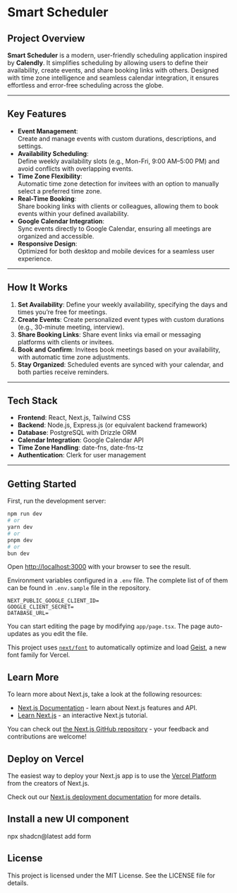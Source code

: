# Smart Scheduler

## Project Overview

**Smart Scheduler** is a modern, user-friendly scheduling application inspired by **Calendly**. It simplifies scheduling by allowing users to define their availability, create events, and share booking links with others. Designed with time zone intelligence and seamless calendar integration, it ensures effortless and error-free scheduling across the globe.

---

## Key Features

- **Event Management**:  
  Create and manage events with custom durations, descriptions, and settings.
- **Availability Scheduling**:  
  Define weekly availability slots (e.g., Mon-Fri, 9:00 AM–5:00 PM) and avoid conflicts with overlapping events.
- **Time Zone Flexibility**:  
  Automatic time zone detection for invitees with an option to manually select a preferred time zone.
- **Real-Time Booking**:  
  Share booking links with clients or colleagues, allowing them to book events within your defined availability.
- **Google Calendar Integration**:  
  Sync events directly to Google Calendar, ensuring all meetings are organized and accessible.
- **Responsive Design**:  
  Optimized for both desktop and mobile devices for a seamless user experience.

---

## How It Works

1. **Set Availability**: Define your weekly availability, specifying the days and times you’re free for meetings.
2. **Create Events**: Create personalized event types with custom durations (e.g., 30-minute meeting, interview).
3. **Share Booking Links**: Share event links via email or messaging platforms with clients or invitees.
4. **Book and Confirm**: Invitees book meetings based on your availability, with automatic time zone adjustments.
5. **Stay Organized**: Scheduled events are synced with your calendar, and both parties receive reminders.

---

## Tech Stack

- **Frontend**: React, Next.js, Tailwind CSS
- **Backend**: Node.js, Express.js (or equivalent backend framework)
- **Database**: PostgreSQL with Drizzle ORM
- **Calendar Integration**: Google Calendar API
- **Time Zone Handling**: date-fns, date-fns-tz
- **Authentication**: Clerk for user management

---

## Getting Started

First, run the development server:

```bash
npm run dev
# or
yarn dev
# or
pnpm dev
# or
bun dev
```

Open [http://localhost:3000](http://localhost:3000) with your browser to see the result.

Environment variables configured in a `.env` file. The complete list of of them can be found in `.env.sample` file in the repository.

```env
NEXT_PUBLIC_GOOGLE_CLIENT_ID=
GOOGLE_CLIENT_SECRET=
DATABASE_URL=
```

You can start editing the page by modifying `app/page.tsx`. The page auto-updates as you edit the file.

This project uses [`next/font`](https://nextjs.org/docs/app/building-your-application/optimizing/fonts) to automatically optimize and load [Geist](https://vercel.com/font), a new font family for Vercel.

## Learn More

To learn more about Next.js, take a look at the following resources:

- [Next.js Documentation](https://nextjs.org/docs) - learn about Next.js features and API.
- [Learn Next.js](https://nextjs.org/learn) - an interactive Next.js tutorial.

You can check out [the Next.js GitHub repository](https://github.com/vercel/next.js) - your feedback and contributions are welcome!

## Deploy on Vercel

The easiest way to deploy your Next.js app is to use the [Vercel Platform](https://vercel.com/new?utm_medium=default-template&filter=next.js&utm_source=create-next-app&utm_campaign=create-next-app-readme) from the creators of Next.js.

Check out our [Next.js deployment documentation](https://nextjs.org/docs/app/building-your-application/deploying) for more details.

## Install a new UI component

npx shadcn@latest add form

## License

This project is licensed under the MIT License. See the LICENSE file for details.
